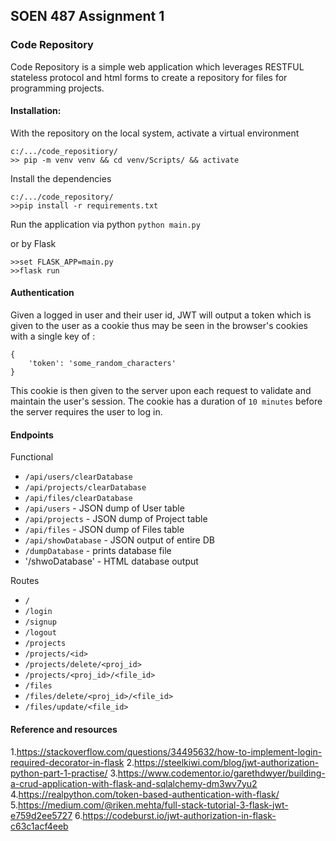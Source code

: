 ## SOEN 487 Assignment 1 
### Code Repository 
Code Repository is a simple web application which leverages RESTFUL stateless protocol and html forms to create a repository for files for programming projects.

#### Installation:
With the repository on the local system, activate a virtual environment 
```
c:/.../code_repositiory/
>> pip -m venv venv && cd venv/Scripts/ && activate
```

Install the dependencies
```
c:/.../code_repository/
>>pip install -r requirements.txt
```

Run the application via python
`python main.py`

or by Flask
```
>>set FLASK_APP=main.py
>>flask run
```

#### Authentication
Given a logged in user and their user id, JWT will output a token which is given to the user as a cookie thus may be seen in the browser's cookies with a single key of :
```
{
	'token': 'some_random_characters'
}
```
This cookie is then given to the server upon each request to validate and maintain the user's session. The cookie has a duration of `10 minutes` before the server requires the user to log in.

#### Endpoints
Functional
- `/api/users/clearDatabase`
- `/api/projects/clearDatabase`
- `/api/files/clearDatabase`
- `/api/users` - JSON dump of User table
- `/api/projects` - JSON dump of Project table
- `/api/files` - JSON dump of Files table
- `/api/showDatabase` - JSON output of entire DB
- `/dumpDatabase` - prints database file
- '/shwoDatabase' - HTML database output

Routes
- `/`
- `/login`
- `/signup`
- `/logout`
- `/projects`
- `/projects/<id>`
- `/projects/delete/<proj_id>`
- `/projects/<proj_id>/<file_id>`
- `/files`
- `/files/delete/<proj_id>/<file_id>`
- `/files/update/<file_id>`

#### Reference and resources
1.https://stackoverflow.com/questions/34495632/how-to-implement-login-required-decorator-in-flask
2.https://steelkiwi.com/blog/jwt-authorization-python-part-1-practise/
3.https://www.codementor.io/garethdwyer/building-a-crud-application-with-flask-and-sqlalchemy-dm3wv7yu2
4.https://realpython.com/token-based-authentication-with-flask/
5.https://medium.com/@riken.mehta/full-stack-tutorial-3-flask-jwt-e759d2ee5727
6.https://codeburst.io/jwt-authorization-in-flask-c63c1acf4eeb
